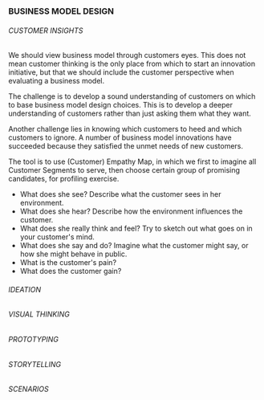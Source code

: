 ### BUSINESS MODEL DESIGN

###### CUSTOMER INSIGHTS

We should view business model through customers eyes. This does not mean customer thinking is the only place from which to start an innovation initiative, but that we should include the customer perspective when evaluating a business model.

The challenge is to develop a sound understanding of customers on which to base business model design choices. This is to develop a deeper understanding of customers rather than just asking them what they want.

Another challenge lies in knowing which customers to heed and which customers to ignore. A number of business model innovations have succeeded because they satisfied the unmet needs of new customers.

The tool is to use (Customer) Empathy Map, in which we first to imagine all Customer Segments to serve, then choose certain group of promising candidates, for profiling exercise.
* What does she see? Describe what the customer sees in her environment.
* What does she hear? Describe how the environment influences the customer.
* What does she really think and feel? Try to sketch out what goes on in your customer's mind.
* What does she say and do? Imagine what the customer might say, or how she might behave in public.
* What is the customer's pain?
* What does the customer gain?

###### IDEATION

###### VISUAL THINKING

###### PROTOTYPING

###### STORYTELLING

###### SCENARIOS
